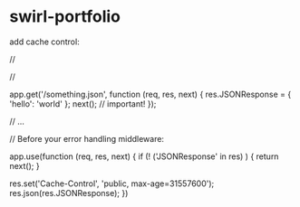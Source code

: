 # swirl-portfolio

add cache control:

// <meta http-equiv="Cache-Control" content="no-cache, no-store, must-revalidate" />

// <?php Header("Cache-Control: max-age=3000, must-revalidate"); ?>

app.get('/something.json', function (req, res, next) {
  res.JSONResponse = { 'hello': 'world' };
  next(); // important! 
});

// ...

// Before your error handling middleware:

app.use(function (req, res, next) {
  if (! ('JSONResponse' in res) ) {
    return next();
  }

  res.set('Cache-Control', 'public, max-age=31557600');
  res.json(res.JSONResponse);
})
